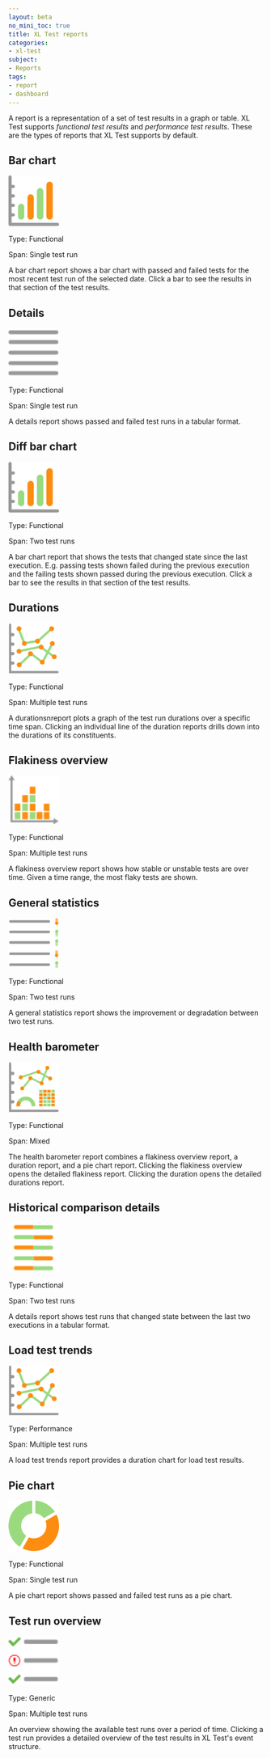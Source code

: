 ```yaml
---
layout: beta
no_mini_toc: true
title: XL Test reports
categories:
- xl-test
subject:
- Reports
tags:
- report
- dashboard
---
```


A report is a representation of a set of test results in a graph or table. XL Test supports *functional test results* and *performance test results*. These are the types of reports that XL Test supports by default.

## Bar chart

<div class="row">
<div class="col-md-2">
<img src="images/xl-test-icon-report-bar-chart.svg" alt="XL Test bar chart report icon" width="100">
</div>
<div class="col-md-10">
<p>Type: Functional</p>
<p>Span: Single test run</p>
<p>A bar chart report shows a bar chart with passed and failed tests for the most recent test run of the selected date. Click a bar to see the results in that section of the test results.</p>
</div>
</div>

## Details

<div class="row">
<div class="col-md-2">
<img src="images/xl-test-icon-report-details.svg" alt="XL Test details report icon" width="100">
</div>
<div class="col-md-10">
<p>Type: Functional</p>
<p>Span: Single test run</p>
<p>A details report shows passed and failed test runs in a tabular format.</p>
</div>
</div>

## Diff bar chart 

<div class="row">
<div class="col-md-2">
<img src="images/xl-test-icon-report-bar-chart.svg" alt="XL Test diff bar chart report icon" width="100">
</div>
<div class="col-md-10">
<p>Type: Functional</p>
<p>Span: Two test runs</p>
<p>A bar chart report that shows the tests that changed state since the last execution. E.g. passing tests shown failed during the previous execution and the failing tests shown passed during the previous execution. Click a bar to see the results in that section of the test results.</p>
</div>
</div>

## Durations

<div class="row">
<div class="col-md-2">
<img src="images/xl-test-icon-report-duration.svg" alt="XL Test durations report icon" width="100">
</div>
<div class="col-md-10">
<p>Type: Functional</p>
<p>Span: Multiple test runs</p>
<p>A durationsnreport plots a graph of the test run durations over a specific time span. Clicking an individual line of the duration reports drills down into the durations of its constituents.</p>
</div>
</div>

## Flakiness overview

<div class="row">
<div class="col-md-2">
<img src="images/xl-test-icon-report-flakiness.svg" alt="XL Test flakiness icon" width="100">
</div>
<div class="col-md-10">
<p>Type: Functional</p>
<p>Span: Multiple test runs</p>
<p>A flakiness overview report shows how stable or unstable tests are over time. Given a time range, the most flaky tests are shown.</p>
</div>
</div>

## General statistics

<div class="row">
<div class="col-md-2">
<img src="images/xl-test-icon-report-general.svg" alt="XL Test general statistics report icon" width="100">
</div>
<div class="col-md-10">
<p>Type: Functional</p>
<p>Span: Two test runs</p>
<p>A general statistics report shows the improvement or degradation between two test runs.</p>
</div>
</div>

## Health barometer

<div class="row">
<div class="col-md-2">
<img src="images/xl-test-icon-report-health-barometer.svg" alt="XL Test health barometer report icon" width="100">
</div>
<div class="col-md-10">
<p>Type: Functional</p>
<p>Span: Mixed</p>
<p>The health barometer report combines a flakiness overview report, a duration report, and a pie chart report. Clicking the flakiness overview opens the detailed flakiness report. Clicking the duration opens the detailed durations report.</p>
</div>
</div>

## Historical comparison details

<div class="row">
<div class="col-md-2">
<img src="images/xl-test-icon-report-historical-comparison-details.svg" alt="XL Test historical comparison details report icon" width="100">
</div>
<div class="col-md-10">
<p>Type: Functional</p>
<p>Span: Two test runs</p>
<p>A details report shows test runs that changed state between the last two executions in a tabular format.</p>
</div>
</div>


## Load test trends

<div class="row">
<div class="col-md-2">
<img src="images/xl-test-icon-report-duration.svg" alt="XL Test load test report icon" width="100">
</div>
<div class="col-md-10">
<p>Type: Performance</p>
<p>Span: Multiple test runs</p>
<p>A load test trends report provides a duration chart for load test results.</p>
</div>
</div>

## Pie chart

<div class="row">
<div class="col-md-2">
<img src="images/xl-test-icon-report-pie-chart.svg" alt="XL Test pie chart report icon" width="100">
</div>
<div class="col-md-10">
<p>Type: Functional</p>
<p>Span: Single test run</p>
<p>A pie chart report shows passed and failed test runs as a pie chart.</p>
</div>
</div>

## Test run overview

<div class="row">
<div class="col-md-2">
<img src="images/xl-test-icon-report-testruns-report.svg" alt="XL Test pie chart report icon" width="100">
</div>
<div class="col-md-10">
<p>Type: Generic</p>
<p>Span: Multiple test runs</p>
<p>An overview showing the available test runs over a period of time. Clicking a test run provides a detailed overview of the test results in XL Test's event structure.
</div>
</div>

